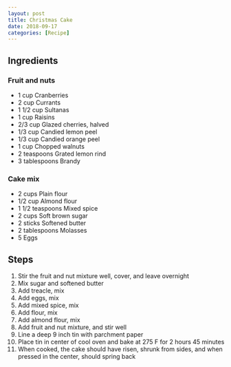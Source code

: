 ```yaml
---
layout: post
title: Christmas Cake
date: 2018-09-17
categories: [Recipe]
---
```


## Ingredients

### Fruit and nuts

- 1 cup Cranberries
- 2 cup Currants
- 1 1/2 cup Sultanas
- 1 cup Raisins
- 2/3 cup Glazed cherries, halved
- 1/3 cup Candied lemon peel
- 1/3 cup Candied orange peel
- 1 cup Chopped walnuts
- 2 teaspoons Grated lemon rind
- 3 tablespoons Brandy

### Cake mix

- 2 cups Plain flour
- 1/2 cup Almond flour
- 1 1/2 teaspoons Mixed spice
- 2 cups Soft brown sugar
- 2 sticks Softened butter
- 2 tablespoons Molasses
- 5 Eggs

## Steps

1. Stir the fruit and nut mixture well, cover, and leave overnight
1. Mix sugar and softened butter
1. Add treacle, mix
1. Add eggs, mix
1. Add mixed spice, mix
1. Add flour, mix
1. Add almond flour, mix
1. Add fruit and nut mixture, and stir well
1. Line a deep 9 inch tin with parchment paper
1. Place tin in center of cool oven and bake at 275 F for 2 hours 45 minutes
1. When cooked, the cake should have risen, shrunk from sides, and when pressed in the center, should spring back
